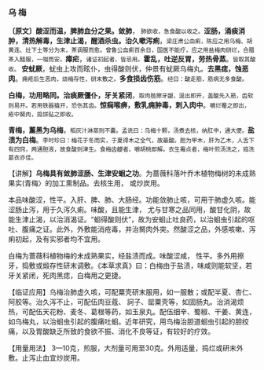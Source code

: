 ### 乌 梅

**〔原文〕酸涩而温，脾肺血分之果。敛肺**， <small>肺欲收，急食酸以收之。</small>**涩肠，涌痰消肿，清热解毒，生津止渴，醒酒杀虫。治久嗽泻痢**，<small>梁庄肃公血痢，陈应之用乌梅、胡黄连、灶下土等分为末，茶调服而愈。曾鲁公血痢百余日，国医不能疗，应之用盐梅肉研烂，合腊茶入醋服，一啜而安。</small>**瘴疟**，<small>诸证初起者，皆忌用。</small>**霍乱，吐逆反胃，劳热骨蒸**。<small>皆取其酸收。</small> **安蚘厥**，蚘虫上攻而眩仆，虫得酸则伏，仲景有蚘厥乌梅丸。**去黑痣，蚀恶肉**。<small>痈疮后生恶肉，烧梅存性，研末敷之。</small>**多食损齿伤筋**。<small>经曰：酸走筋，筋病无多食酸。</small>

**白梅，功用略同。治痰厥僵仆，牙关紧闭**，<small>取肉揩擦牙龈，涎出即开，盖酸先入筋，齿软则易开。若用铁器撬开，恐伤其齿。</small>**惊痫喉痹，敷乳痈肿毒，刺入肉中**。<small>嚼烂罨之即出， 疮中胬肉，捣饼贴之即收。</small>

**青梅，薰黑为乌梅**，<small>稻灰汁淋蒸则不囊。孟诜曰：乌梅十颗，汤煮去核，纳肛中，通大便。</small>**盐渍为白梅**。<small>李时珍曰：梅花于冬而实，于夏得木之全气，故最酸。胆为甲木，肝为乙木，人舌下有四窍，两通胆液，故食酸则津生。食梅齿齼者，嚼胡桃即解。衣生霉点者，梅叶煎汤洗之，捣洗葛衣亦佳。</small>

【讲解】**乌梅具有敛肺涩肠、生津安蛔之功**。为蔷薇科落叶乔木植物梅树的未成熟果实(青梅〉的加工熏制品。去核生用， 或炒炭用。	

本品味酸涩，性平。入肝、脾、肺、大肠经。功能敛肺止咳，可用于肺虚久咳。能涩肠止泻，用于久泻久痢。味酸，且能生津， 尤与甘寒之品同用，酸甘化阴，故能生津止渴，以治消渴证。“蛔得酸则伏”，故为安蛔止吐良药，以治蛔虫引起的呕吐、腹痛之证。此外，外敷能消疮毒，并治胬肉外突。然酸涩之品，外感咳嗽、泻痢初起，及有实邪者均不宜用。

白梅为蔷薇科植物梅的未成熟果实，经盐渍而成。味酸涩咸， 性平。多外用擦牙，捣敷或煅存性研末调敷。《本草求真》曰：白梅由于盐渍，味咸则能软坚，若牙关紧闭，死肉黑痣，白梅用之更捷。	

【临证应用】乌梅治肺虚久咳，可配粟壳研末服用，如一服散；或配半夏、杏仁、阿胶等。治久泻不止，可配伍肉豆蔻、 訶子、罂粟壳等，如固肠丸。治消渴烦热，可配伍天花粉、麦冬、葛根等药，如玉泉丸。配伍细辛、蜀椒、干姜、黄连，如乌梅丸，以治蛔虫引起的腹痛吐蛔。近年研究，用鸟梅治胆道蛔虫引起的胆绞痛，以及胃酸缺乏所致的食欲不振、消化不良等证，有较好的疗效。

【用量用法】 3—10克，煎服，大剂量可用至30克。外用适量，捣烂或研末外敷。止泻止血宜炒炭用。
